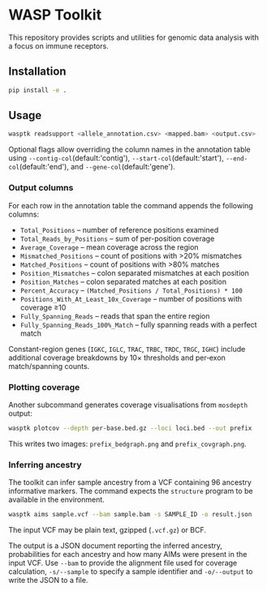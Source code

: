 # WASP Toolkit

This repository provides scripts and utilities for genomic data analysis with a focus on immune receptors. 

## Installation

```bash
pip install -e .
```

## Usage

```bash
wasptk readsupport <allele_annotation.csv> <mapped.bam> <output.csv>
```

Optional flags allow overriding the column names in the annotation table using
`--contig-col`(default:'contig'), `--start-col`(default:'start'), `--end-col`(default:'end'), and `--gene-col`(default:'gene').

### Output columns

For each row in the annotation table the command appends the following columns:

* `Total_Positions` – number of reference positions examined
* `Total_Reads_by_Positions` – sum of per-position coverage
* `Average_Coverage` – mean coverage across the region
* `Mismatched_Positions` – count of positions with >20% mismatches
* `Matched_Positions` – count of positions with >80% matches
* `Position_Mismatches` – colon separated mismatches at each position
* `Position_Matches` – colon separated matches at each position
* `Percent_Accuracy` – `(Matched_Positions / Total_Positions) * 100`
* `Positions_With_At_Least_10x_Coverage` – number of positions with coverage ≥10
* `Fully_Spanning_Reads` – reads that span the entire region
* `Fully_Spanning_Reads_100%_Match` – fully spanning reads with a perfect match

Constant-region genes (`IGKC`, `IGLC`, `TRAC`, `TRBC`, `TRDC`, `TRGC`, `IGHC`) include
additional coverage breakdowns by 10× thresholds and per‑exon match/spanning counts.

### Plotting coverage

Another subcommand generates coverage visualisations from `mosdepth` output:

```bash
wasptk plotcov --depth per-base.bed.gz --loci loci.bed --out prefix
```

This writes two images: `prefix_bedgraph.png` and `prefix_covgraph.png`.

### Inferring ancestry

The toolkit can infer sample ancestry from a VCF containing 96 ancestry
informative markers. The command expects the `structure` program to be
available in the environment.

```bash
wasptk aims sample.vcf --bam sample.bam -s SAMPLE_ID -o result.json
```

The input VCF may be plain text, gzipped (`.vcf.gz`) or BCF.

The output is a JSON document reporting the inferred ancestry, probabilities
for each ancestry and how many AIMs were present in the input VCF. Use
`--bam` to provide the alignment file used for coverage calculation, `-s/--sample`
to specify a sample identifier and `-o/--output` to write the JSON to a file.
